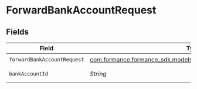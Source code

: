 # ForwardBankAccountRequest


## Fields

| Field                                                                                                                 | Type                                                                                                                  | Required                                                                                                              | Description                                                                                                           | Example                                                                                                               |
| --------------------------------------------------------------------------------------------------------------------- | --------------------------------------------------------------------------------------------------------------------- | --------------------------------------------------------------------------------------------------------------------- | --------------------------------------------------------------------------------------------------------------------- | --------------------------------------------------------------------------------------------------------------------- |
| `forwardBankAccountRequest`                                                                                           | [com.formance.formance_sdk.models.shared.ForwardBankAccountRequest](../../models/shared/ForwardBankAccountRequest.md) | :heavy_check_mark:                                                                                                    | N/A                                                                                                                   |                                                                                                                       |
| `bankAccountId`                                                                                                       | *String*                                                                                                              | :heavy_check_mark:                                                                                                    | The bank account ID.                                                                                                  | XXX                                                                                                                   |